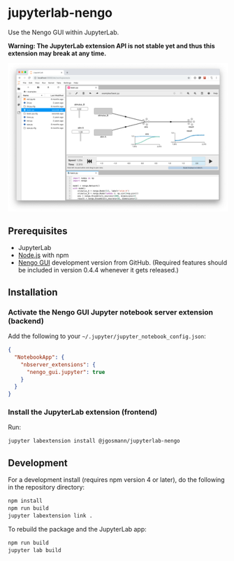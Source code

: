 # jupyterlab-nengo

Use the Nengo GUI within JupyterLab.

**Warning: The JupyterLab extension API is not stable yet and thus this extension
may break at any time.**

![Screenshot of Nengo GUI running in JupyterLab](screen-small.png)

## Prerequisites

* JupyterLab
* [Node.js](https://nodejs.org/en/) with npm
* [Nengo GUI](https://github.com/nengo/nengo-gui) development version from
  GitHub. (Required features should be included in version 0.4.4 whenever it
  gets released.)

## Installation

### Activate the Nengo GUI Jupyter notebook server extension (backend)

Add the following to your `~/.jupyter/jupyter_notebook_config.json`:

```json
{
  "NotebookApp": {
    "nbserver_extensions": {
      "nengo_gui.jupyter": true
    }
  }
}
```

### Install the JupyterLab extension (frontend)

Run:

```bash
jupyter labextension install @jgosmann/jupyterlab-nengo
```

## Development

For a development install (requires npm version 4 or later), do the following
in the repository directory:

```bash
npm install
npm run build
jupyter labextension link .
```

To rebuild the package and the JupyterLab app:

```bash
npm run build
jupyter lab build
```

